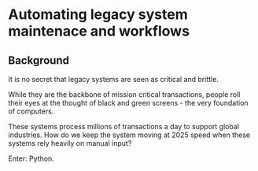 # Automating legacy system maintenace and workflows

## Background
It is no secret that legacy systems are seen as critical and brittle.

While they are the backbone of mission critical transactions, people roll their eyes at the thought of black and green screens - the very foundation of computers. 

These systems process millions of transactions a day to support global industries. How do we keep the system moving at 2025 speed when these systems rely heavily on manual input?

Enter: Python.
